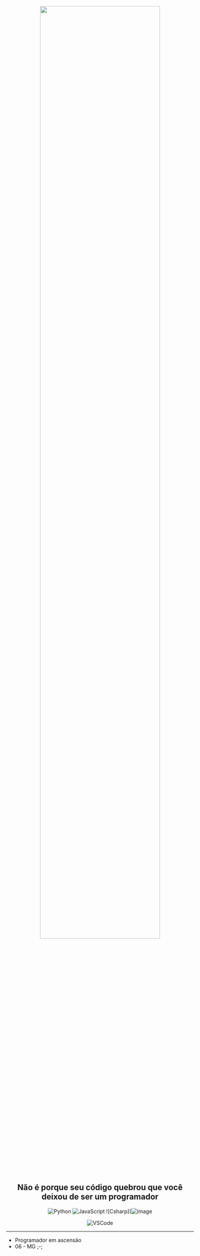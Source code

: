 <div align="center">
  
  <img width="80%" src="https://i.pinimg.com/originals/b5/0d/b9/b50db902b48fc7fdd7befddda9d58ed6.gif">
  
  ## Não é porque seu código quebrou que você deixou de ser um programador

  <div align='center'>

  ![Python](https://img.shields.io/badge/python-%23323330?style=for-the-badge&logo=python&logoColor=white)
  ![JavaScript](https://img.shields.io/badge/js-%23323330?style=for-the-badge&logo=javascript&logoColor=white)
  ![Csharp](![image](https://github.com/user-attachments/assets/28a095a4-024b-4c57-822e-74f7ebcf751b)

 
  ![VSCode](https://img.shields.io/badge/VSCode-%23323330?style=for-the-badge&logo=visualstudiocode&logoColor=white)

  </div>

  ---

</div>

 - Programador em ascensão
 - 06 - MG ;-;
